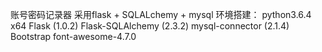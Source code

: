 账号密码记录器
采用flask + SQLALchemy + mysql
环境搭建：
python3.6.4 x64
Flask (1.0.2)
Flask-SQLAlchemy (2.3.2)
mysql-connector (2.1.4)
Bootstrap
font-awesome-4.7.0